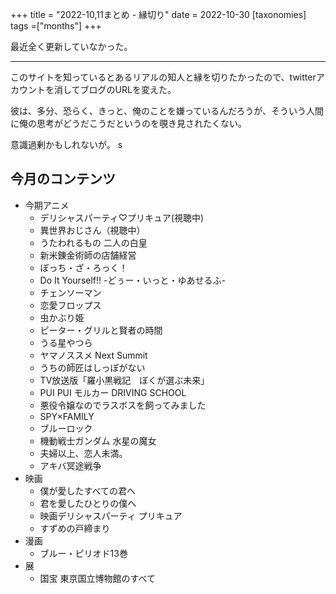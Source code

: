 +++
title = "2022-10,11まとめ - 縁切り"
date = 2022-10-30
[taxonomies]
tags =["months"]
+++

最近全く更新していなかった。

<!-- more -->

---

このサイトを知っているとあるリアルの知人と縁を切りたかったので、twitterアカウントを消してブログのURLを変えた。

彼は、多分、恐らく、きっと、俺のことを嫌っているんだろうが、そういう人間に俺の思考がどうだこうだというのを覗き見されたくない。

意識過剰かもしれないが。
s
## 今月のコンテンツ
+ 今期アニメ
    + デリシャスパーティ♡プリキュア(視聴中)
    + 異世界おじさん（視聴中）
    + うたわれるもの 二人の白皇
    + 新米錬金術師の店舗経営
    + ぼっち・ざ・ろっく！
    + Do It Yourself!! -どぅー・いっと・ゆあせるふ-
    + チェンソーマン
    + 恋愛フロップス
    + 虫かぶり姫
    + ピーター・グリルと賢者の時間
    + うる星やつら
    + ヤマノススメ Next Summit
    + うちの師匠はしっぽがない
    + TV放送版「羅小黒戦記　ぼくが選ぶ未来」
    + PUI PUI モルカー DRIVING SCHOOL
    + 悪役令嬢なのでラスボスを飼ってみました
    + SPY×FAMILY
    + ブルーロック
    + 機動戦士ガンダム 水星の魔女
    + 夫婦以上、恋人未満。
    + アキバ冥途戦争
+ 映画
    + 僕が愛したすべての君へ
    + 君を愛したひとりの僕へ
    + 映画デリシャスパーティ プリキュア
    + すずめの戸締まり
+ 漫画
    + ブルー・ピリオド13巻
+ 展
    + 国宝 東京国立博物館のすべて


